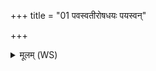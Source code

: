 +++
title = "01 पवस्वतीरोषधयः पयस्वन्"

+++
<details><summary>मूलम् (WS)</summary>

पवस्वतीरोषधयः पयस्वन् मामकं वचः ॥  
अथो पयस्वतां पय आ हरामि सहस्रशः ॥ १ ॥
</details>